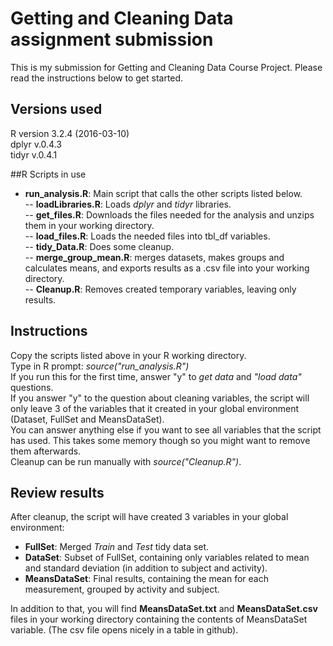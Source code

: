 # Getting and Cleaning Data assignment submission
This is my submission for Getting and Cleaning Data Course Project.
Please read the instructions below to get started.


## Versions used
R version 3.2.4 (2016-03-10)   
dplyr v.0.4.3    
tidyr v.0.4.1  

##R Scripts in use

- **run_analysis.R**: Main script that calls the other scripts listed below.  
-- **loadLibraries.R**: Loads *dplyr* and *tidyr* libraries.  
-- **get_files.R**: Downloads the files needed for the analysis and unzips them in your working directory.  
-- **load_files.R**: Loads the needed files into tbl_df variables.  
-- **tidy_Data.R**: Does some cleanup.  
-- **merge_group_mean.R**: merges datasets, makes groups and calculates means, and exports results as a .csv file into your working directory.  
-- **Cleanup.R**: Removes created temporary variables, leaving only results.  


## Instructions
Copy the scripts listed above in your R working directory.  
Type in R prompt: *source("run_analysis.R")*  
If you run this for the first time, answer "y" to *get data* and *"load data"* questions.  
If you answer "y" to the question about cleaning variables, the script will only leave 3 of the variables that it created in your global environment (Dataset, FullSet and MeansDataSet).  
You can answer anything else if you want to see all variables that the script has used. This takes some memory though so you might want to remove them afterwards.  
Cleanup can be run manually with *source("Cleanup.R")*.


## Review results
After cleanup, the script will have created 3 variables in your global environment:

* **FullSet**: Merged *Train* and *Test* tidy data set.  
* **DataSet**: Subset of FullSet, containing only variables related to mean and standard deviation (in addition to subject and activity).  
* **MeansDataSet**: Final results, containing the mean for each measurement, grouped by activity and subject.

In addition to that, you will find **MeansDataSet.txt** and  **MeansDataSet.csv** files in your working directory containing the contents of MeansDataSet variable. (The csv file opens nicely in a table in github).
